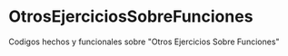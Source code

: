 # OtrosEjerciciosSobreFunciones
Codigos hechos y funcionales sobre "Otros Ejercicios Sobre Funciones"
